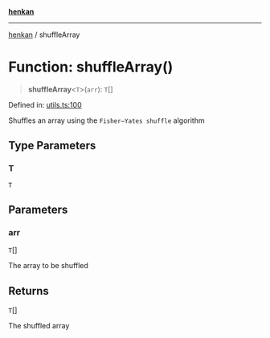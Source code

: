 [**henkan**](../README.md)

***

[henkan](../README.md) / shuffleArray

# Function: shuffleArray()

> **shuffleArray**\<`T`\>(`arr`): `T`[]

Defined in: [utils.ts:100](https://github.com/Ronokof/Henkan/blob/17544df04e711a7f1119a1cdd6fdf0d29ac91844/src/utils.ts#L100)

Shuffles an array using the `Fisher–Yates shuffle` algorithm

## Type Parameters

### T

`T`

## Parameters

### arr

`T`[]

The array to be shuffled

## Returns

`T`[]

The shuffled array
